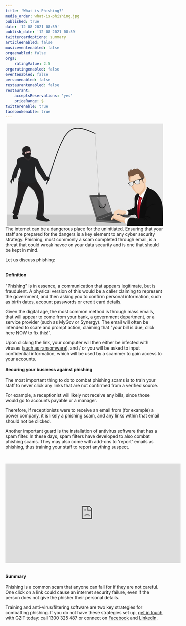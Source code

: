 ```yaml
---
title: 'What is Phishing?'
media_order: what-is-phishing.jpg
published: true
date: '12-08-2021 08:59'
publish_date: '12-08-2021 08:59'
twittercardoptions: summary
articleenabled: false
musiceventenabled: false
orgaenabled: false
orga:
    ratingValue: 2.5
orgaratingenabled: false
eventenabled: false
personenabled: false
restaurantenabled: false
restaurant:
    acceptsReservations: 'yes'
    priceRange: $
twitterenable: true
facebookenable: true
---
```


<p><img style="float: right;" src="what-is-phishing.jpg" alt="" width="500" />The internet can be a dangerous place for the uninitiated. Ensuring that your staff are prepared for the dangers is a key element to any cyber security strategy. Phishing, most commonly a scam completed through email, is a threat that could wreak havoc on your data security and is one that should be kept in mind.</p>
<p>Let us discuss phishing:</p>
<p><br /><strong>Definition</strong><br /><br />"Phishing" is in essence, a communication that appears legitimate, but is fraudulent. A physical version of this would be a caller claiming to represent the government, and then asking you to confirm personal information, such as birth dates, account passwords or credit card details.</p>
<p>Given the digital age, the most common method is through mass emails, that will appear to come from your bank, a government department, or a service provider (such as MyGov or Synergy). The email will often be intended to scare and prompt action, claiming that "your bill is due, click here NOW to fix this!".</p>
<p>Upon clicking the link, your computer will then either be infected with viruses (<a href="https://www.g2it.com.au/blog/protect-business-from-ransomware">such as ransomware</a>), and / or you will be asked to input confidential information, which will be used by a scammer to gain access to your accounts.<br /><br /><strong>Securing your business against phishing</strong><br /><br />The most important thing to do to combat phishing scams is to train your staff to never click any links that are not confirmed from a verified source.</p>
<p>For example, a receptionist will likely not receive any bills, since those would go to accounts payable or a manager.</p>
<p>Therefore, if receptionists were to receive an email from (for example) a power company, it is likely a phishing scam, and any links within that email should not be clicked.</p>
<p>Another important guard is the installation of antivirus software that has a spam filter. In these days, spam filters have developed to also combat phishing scams. They may also come with add-ons to 'report' emails as phishing, thus training your staff to report anything suspect.</p>
<p>&nbsp;</p>
<p><iframe title="YouTube video player" src="https://www.youtube.com/embed/9TRR6lHviQc" width="560" height="315" frameborder="0" allowfullscreen="allowfullscreen"></iframe></p>
<p><br /><strong>Summary</strong><br /><br />Phishing is a common scam that anyone can fall for if they are not careful. One click on a link could cause an internet security failure, even if the person does not give the phisher their personal details.</p>
<p>Training and anti-virus/filtering software are two key strategies for combatting phishing. If you do not have these strategies set up, <a href="https://www.g2it.com.au/contact-us">get in touch</a> with G2IT today: call 1300 325 487 or connect on <a href="https://www.facebook.com/G2ITAustralia/" target="_blank" rel="noopener">Facebook</a>&nbsp;and&nbsp;<a href="https://www.linkedin.com/company/14527738/" target="_blank" rel="noopener">LinkedIn</a>.</p>